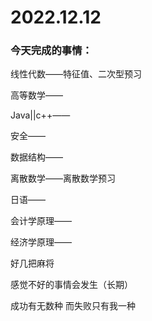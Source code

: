 # 2022.12.12

### 今天完成的事情：

线性代数——特征值、二次型预习

高等数学——

Java||c++——

安全——

数据结构——

离散数学——离散数学预习

日语——

会计学原理——

经济学原理——

好几把麻将

感觉不好的事情会发生（长期）

成功有无数种 而失败只有我一种

